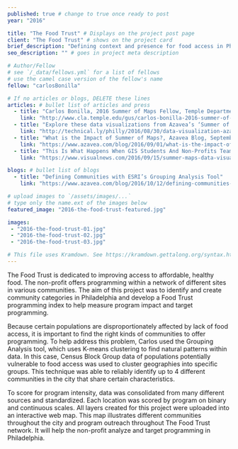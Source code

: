 ```yaml
---
published: true # change to true once ready to post
year: "2016"

title: "The Food Trust" # Displays on the project post page
client: "The Food Trust" # shows on the project card
brief_description: "Defining context and presence for food access in Philadelphia" # shows on the project card
seo_description: "" # goes in project meta description

# Author/Fellow
# see `/_data/fellows.yml` for a list of fellows
# use the camel case version of the fellow's name
fellow: "carlosBonilla"

# If no articles or blogs, DELETE these lines
articles: # bullet list of articles and press
  - title: "Carlos Bonilla, 2016 Summer of Maps Fellow, Temple Department of Geography and Urban Studies, August 24, 2016"
    link: "http://www.cla.temple.edu/gus/carlos-bonilla-2016-summer-of-maps-fellow/"
  - title: "Explore these data visualizations from Azavea’s ‘Summer of Maps’ program, Technical.ly Philly, August 30, 2016"
    link: "http://technical.ly/philly/2016/08/30/data-visualization-azavea-summer-of-maps-fellowship/"
  - title: "What is the Impact of Summer of Maps?, Azavea Blog, September 1, 2016"
    link: "https://www.azavea.com/blog/2016/09/01/what-is-the-impact-of-summer-of-maps/"
  - title: "This Is What Happens When GIS Students And Non-Profits Team Up, Visual News, September 15, 2016"
    link: "https://www.visualnews.com/2016/09/15/summer-maps-data-visualization/"

blogs: # bullet list of blogs
  - title: "Defining Communities with ESRI’s Grouping Analysis Tool"
    link: "https://www.azavea.com/blog/2016/10/12/defining-communities-grouping-analysis-tool/"

# upload images to `/assets/images/...`
# type only the name.ext of the images below
featured_image: "2016-the-food-trust-featured.jpg"

images:
 - "2016-the-food-trust-01.jpg"
 - "2016-the-food-trust-02.jpg"
 - "2016-the-food-trust-03.jpg"

# This file uses Kramdown. See https://kramdown.gettalong.org/syntax.html for syntax
---
```

The Food Trust is dedicated to improving access to affordable, healthy food. The non-profit offers programming within a network of different sites in various communities. The aim of this project was to identify and create community categories in Philadelphia and develop a Food Trust programming index to help measure program impact and target programming.

Because certain populations are disproportionately affected by lack of food access, it is important to find the right kinds of communities to offer programming. To help address this problem, Carlos used the Grouping Analysis tool, which uses K-means clustering to find natural patterns within data. In this case, Census Block Group data of populations potentially vulnerable to food access was used to cluster geographies into specific groups. This technique was able to reliably identify up to 4 different communities in the city that share certain characteristics.

To score for program intensity, data was consolidated from many different sources and standardized. Each location was scored by program on binary and continuous scales. All layers created for this project were uploaded into an interactive web map. This map illustrates different communities throughout the city and program outreach throughout The Food Trust network. It will help the non-profit analyze and target programming in Philadelphia.
